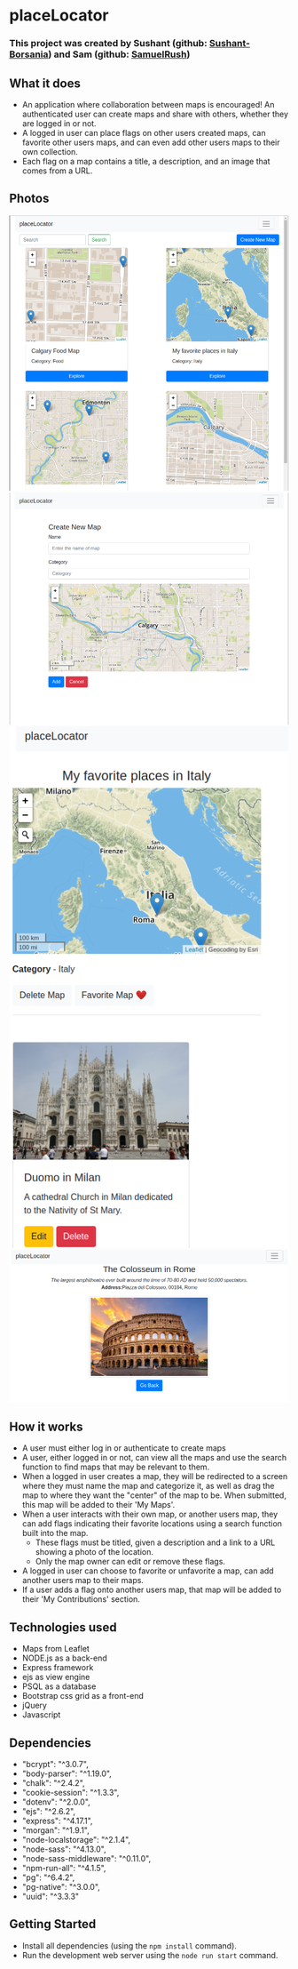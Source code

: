 # placeLocator

### This project was created by Sushant (github: [Sushant-Borsania](https://github.com/Sushant-Borsania/)) and Sam (github: [SamuelRush](https://github.com/SamuelRush/))

## What it does

- An application where collaboration between maps is encouraged! An authenticated user can create maps and share with others, whether they are logged in or not.
- A logged in user can place flags on other users created maps, can favorite other users maps, and can even add other users maps to their own collection.
- Each flag on a map contains a title, a description, and an image that comes from a URL.

## Photos

!["Index Page"](/docs/IndexPage.png)
!["Create New Map Page"](/docs/CreateNewMap.png)
!["Map Summary"](/docs/EditMap.png)
!["Flag on a map summary"](/docs/FlagSummary.png)

## How it works

- A user must either log in or authenticate to create maps
- A user, either logged in or not, can view all the maps and use the search function to find maps that may be relevant to them.
- When a logged in user creates a map, they will be redirected to a screen where they must name the map and categorize it, as well as drag the map to where they want the "center" of the map to be. When submitted, this map will be added to their 'My Maps'.
- When a user interacts with their own map, or another users map, they can add flags indicating their favorite locations using a search function built into the map.
  - These flags must be titled, given a description and a link to a URL showing a photo of the location.
  - Only the map owner can edit or remove these flags.
- A logged in user can choose to favorite or unfavorite a map, can add another users map to their maps.
- If a user adds a flag onto another users map, that map will be added to their 'My Contributions' section.

## Technologies used

- Maps from Leaflet
- NODE.js as a back-end
- Express framework
- ejs as view engine
- PSQL as a database
- Bootstrap css grid as a front-end
- jQuery
- Javascript

## Dependencies

- "bcrypt": "^3.0.7",
- "body-parser": "^1.19.0",
- "chalk": "^2.4.2",
- "cookie-session": "^1.3.3",
- "dotenv": "^2.0.0",
- "ejs": "^2.6.2",
- "express": "^4.17.1",
- "morgan": "^1.9.1",
- "node-localstorage": "^2.1.4",
- "node-sass": "^4.13.0",
- "node-sass-middleware": "^0.11.0",
- "npm-run-all": "^4.1.5",
- "pg": "^6.4.2",
- "pg-native": "^3.0.0",
- "uuid": "^3.3.3"

## Getting Started

- Install all dependencies (using the `npm install` command).
- Run the development web server using the `node run start` command.
